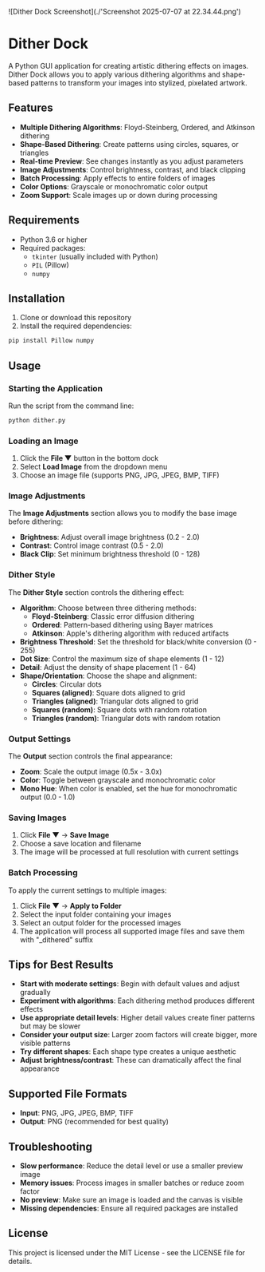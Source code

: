 ![Dither Dock Screenshot](./'Screenshot 2025-07-07 at 22.34.44.png')

# Dither Dock

A Python GUI application for creating artistic dithering effects on images. Dither Dock allows you to apply various dithering algorithms and shape-based patterns to transform your images into stylized, pixelated artwork.

## Features

- **Multiple Dithering Algorithms**: Floyd-Steinberg, Ordered, and Atkinson dithering
- **Shape-Based Dithering**: Create patterns using circles, squares, or triangles
- **Real-time Preview**: See changes instantly as you adjust parameters
- **Image Adjustments**: Control brightness, contrast, and black clipping
- **Batch Processing**: Apply effects to entire folders of images
- **Color Options**: Grayscale or monochromatic color output
- **Zoom Support**: Scale images up or down during processing

## Requirements

- Python 3.6 or higher
- Required packages:
  - `tkinter` (usually included with Python)
  - `PIL` (Pillow)
  - `numpy`

## Installation

1. Clone or download this repository
2. Install the required dependencies:

```bash
pip install Pillow numpy
```

## Usage

### Starting the Application

Run the script from the command line:

```bash
python dither.py
```

### Loading an Image

1. Click the **File ▼** button in the bottom dock
2. Select **Load Image** from the dropdown menu
3. Choose an image file (supports PNG, JPG, JPEG, BMP, TIFF)

### Image Adjustments

The **Image Adjustments** section allows you to modify the base image before dithering:

- **Brightness**: Adjust overall image brightness (0.2 - 2.0)
- **Contrast**: Control image contrast (0.5 - 2.0)
- **Black Clip**: Set minimum brightness threshold (0 - 128)

### Dither Style

The **Dither Style** section controls the dithering effect:

- **Algorithm**: Choose between three dithering methods:
  - **Floyd-Steinberg**: Classic error diffusion dithering
  - **Ordered**: Pattern-based dithering using Bayer matrices
  - **Atkinson**: Apple's dithering algorithm with reduced artifacts
- **Brightness Threshold**: Set the threshold for black/white conversion (0 - 255)
- **Dot Size**: Control the maximum size of shape elements (1 - 12)
- **Detail**: Adjust the density of shape placement (1 - 64)
- **Shape/Orientation**: Choose the shape and alignment:
  - **Circles**: Circular dots
  - **Squares (aligned)**: Square dots aligned to grid
  - **Triangles (aligned)**: Triangular dots aligned to grid
  - **Squares (random)**: Square dots with random rotation
  - **Triangles (random)**: Triangular dots with random rotation

### Output Settings

The **Output** section controls the final appearance:

- **Zoom**: Scale the output image (0.5x - 3.0x)
- **Color**: Toggle between grayscale and monochromatic color
- **Mono Hue**: When color is enabled, set the hue for monochromatic output (0.0 - 1.0)

### Saving Images

1. Click **File ▼** → **Save Image**
2. Choose a save location and filename
3. The image will be processed at full resolution with current settings

### Batch Processing

To apply the current settings to multiple images:

1. Click **File ▼** → **Apply to Folder**
2. Select the input folder containing your images
3. Select an output folder for the processed images
4. The application will process all supported image files and save them with "_dithered" suffix

## Tips for Best Results

- **Start with moderate settings**: Begin with default values and adjust gradually
- **Experiment with algorithms**: Each dithering method produces different effects
- **Use appropriate detail levels**: Higher detail values create finer patterns but may be slower
- **Consider your output size**: Larger zoom factors will create bigger, more visible patterns
- **Try different shapes**: Each shape type creates a unique aesthetic
- **Adjust brightness/contrast**: These can dramatically affect the final appearance

## Supported File Formats

- **Input**: PNG, JPG, JPEG, BMP, TIFF
- **Output**: PNG (recommended for best quality)

## Troubleshooting

- **Slow performance**: Reduce the detail level or use a smaller preview image
- **Memory issues**: Process images in smaller batches or reduce zoom factor
- **No preview**: Make sure an image is loaded and the canvas is visible
- **Missing dependencies**: Ensure all required packages are installed

## License

This project is licensed under the MIT License - see the LICENSE file for details.
